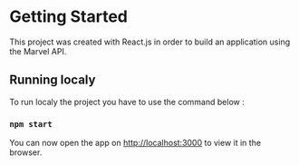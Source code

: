# Getting Started

This project was created with React.js in order to build an application using the Marvel API.

## Running localy

To run localy the project you have to use the command below :

### `npm start`

You can now open the app on [http://localhost:3000](http://localhost:3000) to view it in the browser.
